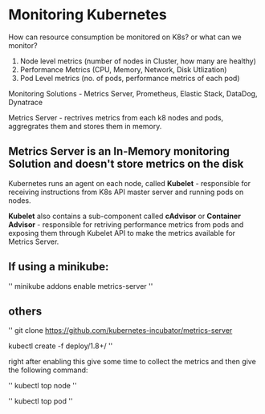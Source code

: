 # Monitoring Kubernetes

How can resource consumption be monitored on K8s?
or what can we monitor?
1. Node level metrics (number of nodes in Cluster, how many are healthy)
2. Performance Metrics (CPU, Memory, Network, Disk Utlization)
3. Pod Level metrics (no. of pods, performance metrics of each pod)

Monitoring Solutions - Metrics Server, Prometheus, Elastic Stack, DataDog, Dynatrace

Metrics Server - rectrives metrics from each k8 nodes and pods, aggregrates them and stores them in memory. 

## Metrics Server is an In-Memory monitoring Solution and doesn't store metrics on the disk


Kubernetes runs an agent on each node, called **Kubelet** - responsible for receiving instructions from K8s API master server and running pods on nodes.


**Kubelet** also contains a sub-component called **cAdvisor** or **Container Advisor** - responsible for retriving performance metrics from pods and exposing them through Kubelet API to make the metrics available for Metrics Server.

## If using a minikube:

''
minikube addons enable metrics-server
''
## others

''
git clone https://github.com/kubernetes-incubator/metrics-server

kubectl create -f deploy/1.8+/
''

right after enabling this give some time to collect the metrics and then give the following command:

''
kubectl top node
''

''
kubectl top pod
''
